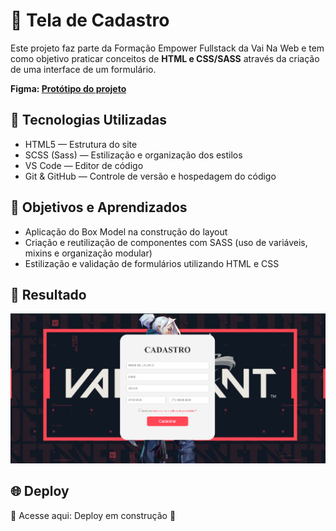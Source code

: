 # 🚀 Tela de Cadastro

Este projeto faz parte da Formação Empower Fullstack da Vai Na Web e tem como objetivo praticar conceitos de **HTML e CSS/SASS** através da criação de uma interface de um formulário.

**Figma: [Protótipo do projeto](https://www.figma.com/design/Ch5j5HYgjUveUxCa2X23gv/Untitled?node-id=0-1&p=f)**

## 🤖 Tecnologias Utilizadas

- HTML5 — Estrutura do site
- SCSS (Sass) — Estilização e organização dos estilos
- VS Code — Editor de código
- Git & GitHub — Controle de versão e hospedagem do código

## 🎯 Objetivos e Aprendizados

- Aplicação do Box Model na construção do layout
- Criação e reutilização de componentes com SASS (uso de variáveis, mixins e organização modular)
- Estilização e validação de formulários utilizando HTML e CSS

## 📸 Resultado
![Resultado final do projeto](./assets/img/result.png)

## 🌐 Deploy

🔗 Acesse aqui: Deploy em construção 🚧
